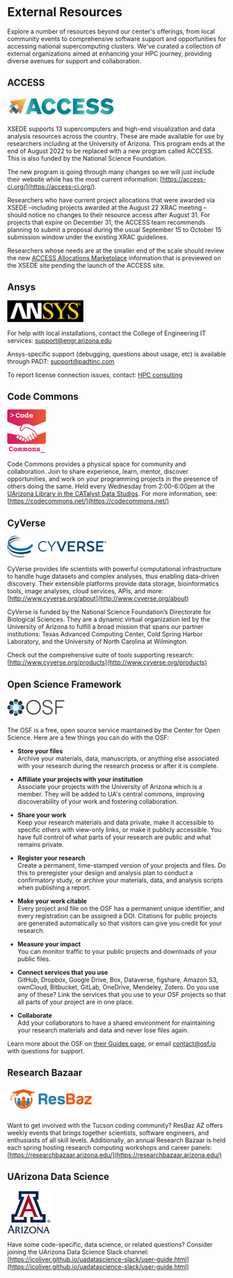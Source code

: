 # External Resources

Explore a number of resources beyond our center's offerings, from local community events to comprehensive software support and opportunities for accessing national supercomputing clusters. We've curated a collection of external organizations aimed at enhancing your HPC journey, providing diverse avenues for support and collaboration.

## ACCESS
<img src="images/access_ci.jpg" style="height:50px;"> 

XSEDE supports 13 supercomputers and high-end visualization and data analysis resources across the country.  These are made available for use by researchers including at the University of Arizona. This program ends at the end of August 2022 to be replaced with a new program called ACCESS. This is also funded by the National Science Foundation.

The new program is going through many changes so we will just include their website while has the most current information:
[https://access-ci.org/](https://access-ci.org/).

Researchers who have current project allocations that were awarded via XSEDE –including projects awarded at the August 22 XRAC meeting – should notice no changes to their resource access after August 31. For projects that expire on December 31, the ACCESS team recommends planning to submit a proposal during the usual September 15 to October 15 submission window under the existing XRAC guidelines.

Researchers whose needs are at the smaller end of the scale should review the new [ACCESS Allocations Marketplace](https://allocations.access-ci.org/) information that is previewed on the XSEDE site pending the launch of the ACCESS site.

## Ansys
<img src="images/Ansys_logo.jpg" style="height:50px;"> 

For help with local installations, contact the College of Engineering IT services: support@engr.arizona.edu

Ansys-specific support (debugging, questions about usage, etc) is available through PADT: support@padtinc.com

To report license connection issues, contact: [HPC consulting](https://live-azs-hpc.pantheonsite.io/node/24)

## Code Commons

<img src="images/codecommons.png" style="height:100px;"> 

Code Commons provides a physical space for community and collaboration. Join to share experience, learn, mentor, discover opportunities, and work on your programming projects in the presence of others doing the same. Held every Wednesday from 2:00-6:00pm at the [UArizona Library in the CATalyst Data Studios](https://libguides.library.arizona.edu/catalyst-data). For more information, see: [https://codecommons.net/](https://codecommons.net/)


## CyVerse
<img src="images/cyverse.png" style="height:50px;"> 

CyVerse provides life scientists with powerful computational infrastructure to handle huge datasets and complex analyses, thus enabling data-driven discovery. Their extensible platforms provide data storage, bioinformatics tools, image analyses, cloud services, APIs, and more: [http://www.cyverse.org/about](http://www.cyverse.org/about)

CyVerse is funded by the National Science Foundation’s Directorate for Biological Sciences. They are a dynamic virtual organization led by the University of Arizona to fulfill a broad mission that spans our partner institutions: Texas Advanced Computing Center, Cold Spring Harbor Laboratory, and the University of North Carolina at Wilmington.

Check out the comprehensive suite of tools supporting research: [http://www.cyverse.org/products](http://www.cyverse.org/products)

## Open Science Framework
<img src="images/osf_black.png" style="height:50px;"> 

The OSF is a free, open source service maintained by the Center for Open Science. Here are a few things you can do with the OSF:

* **Store your files**<br>Archive your materials, data, manuscripts, or anything else associated with your research during the research process or after it is complete.
     
* **Affiliate your projects with your institution**<br>Associate your projects with the University of Arizona which is a member. They will be added to UA's central commons, improving discoverability of your work and fostering collaboration.
    
* **Share your work**<br>Keep your research materials and data private, make it accessible to specific others with view-only links, or make it publicly accessible. You have full control of what parts of your research are public and what remains private.
     
* **Register your research**<br>Create a permanent, time-stamped version of your projects and files. Do this to preregister your design and analysis plan to conduct a confirmatory study, or archive your materials, data, and analysis scripts when publishing a report.

* **Make your work citable**<br>Every project and file on the OSF has a permanent unique identifier, and every registration can be assigned a DOI. Citations for public projects are generated automatically so that visitors can give you credit for your research.
     
* **Measure your impact**<br>You can monitor traffic to your public projects and downloads of your public files.

* **Connect services that you use**<br>GitHub, Dropbox, Google Drive, Box, Dataverse, figshare, Amazon S3, ownCloud, Bitbucket, GitLab, OneDrive, Mendeley, Zotero. Do you use any of these? Link the services that you use to your OSF projects so that all parts of your project are in one place.

* **Collaborate**<br>Add your collaborators to have a shared environment for maintaining your research materials and data and never lose files again.

Learn more about the OSF on [their Guides page](https://u667348.ct.sendgrid.net/wf/click?upn=U4gX3m3oa9CY2ry-2Fo5TozPNvkMOkmYoOrWh2m1jA2ow-3D_Y-2F7PAE-2Bo3zy3D5O8IBik1WIv7UL1wrNfRgxzmpff9wgGLue-2BOpT7p-2FREKyanxA-2FWHXSuh-2Bsk-2BHpnTSLAhKI2t0czL4aaV-2B4GIf0xJc9CJoP1BAXxy3-2FSVhxpHet6FtiDEBdKIrdIHerBuxISAgFGptdLBR5sTr71U0eyI6ZUTmiwNn6VRwJxvfRcKqgixnCqOaqnoRMcvVcvl8EpbwUFpeqVWFQ3nHnt0KoDzmwu-2BGQ-3D), or email contact@osf.io with questions for support.

## Research Bazaar 
<img src="images/ResBaz_transparent_cropped.png" style="height:65px;"> 

Want to get involved with the Tucson coding community? ResBaz AZ offers weekly events that brings together scientists, software engineers, and enthusiasts of all skill levels. Additionally, an annual Research Bazaar is held each spring hosting research computing workshops and career panels: [https://researchbazaar.arizona.edu/](https://researchbazaar.arizona.edu/)

## UArizona Data Science
<img src="images/university_A.png" style="height:100px;"> 

Have some code-specific, data science, or related questions? Consider joining the UArizona Data Science Slack channel: [https://jcoliver.github.io/uadatascience-slack/user-guide.html](https://jcoliver.github.io/uadatascience-slack/user-guide.html)

